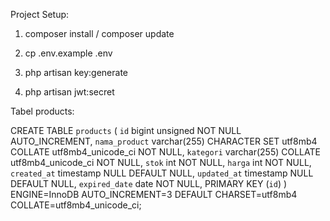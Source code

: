 Project Setup:

1. composer install / composer update

2. cp .env.example .env
  
4. php artisan key:generate

5. php artisan jwt:secret

Tabel products:

CREATE TABLE `products` (
  `id` bigint unsigned NOT NULL AUTO_INCREMENT,
  `nama_product` varchar(255) CHARACTER SET utf8mb4 COLLATE utf8mb4_unicode_ci NOT NULL,
  `kategori` varchar(255) COLLATE utf8mb4_unicode_ci NOT NULL,
  `stok` int NOT NULL,
  `harga` int NOT NULL,
  `created_at` timestamp NULL DEFAULT NULL,
  `updated_at` timestamp NULL DEFAULT NULL,
  `expired_date` date NOT NULL,
  PRIMARY KEY (`id`)
) ENGINE=InnoDB AUTO_INCREMENT=3 DEFAULT CHARSET=utf8mb4 COLLATE=utf8mb4_unicode_ci;
